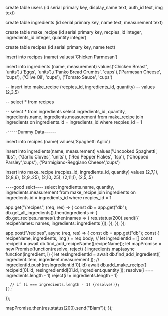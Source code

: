 create table users
(id serial primary key, display_name text, auth_id text, img text)

create table ingredients
(id serial primary key, name text, measurement text)

create table make_recipe
(id serial primary key, recpies_id integer, ingredients_id integer, quantity integer)

create table recipes
(id serial primary key, name text)

insert into recipes (name)
values('Chicken Parmesan')

insert into ingredients (name, measurement)
values('Chicken Breast', 'units'),('Eggs', 'units'),('Panko Bread Crumbs', 'cups'),('Parmesan Cheese', 'cups'), ('Olive Oil', 'cups'), ('Tomato Sauce', 'cups')

-- insert into make_recipe (recpies_id, ingredients_id, quantity)
-- values (2,3,5)

-- select * from recipes

-- select * from ingredients 
select ingredients_id, quantity, ingredients.name, ingredients.measurement
from make_recipe 
join ingredients on ingredients.id = ingredients_id
where recpies_id = 1


------Dummy Data------



insert into recipes (name)
values('Spaghetti Aglio')

insert into ingredients(name, measurement)
values('Uncooked Spaghetti', 'lbs'), ('Garlic Cloves', 'units'), ('Red Pepper Flakes', 'tsp'), ('Chopped Parsley','cups'), ('Parmigiano-Reggiano Cheese','cups')


insert into make_recipe (recpies_id, ingredients_id, quantity)
values (2,7,1), (2,8,6), (2,9,.25), (2,10,.25), (2,11,1), (2,5,.5)

----good selct----
select ingredients.name, quantity, ingredients.measurement
from make_recipe 
join ingredients on ingredients.id = ingredients_id
where recpies_id = 1

app.get("/recipes", (req, res) => {
  const db = app.get("db");
  db.get_all_ingredients().then(ingredients => {
    db.get_recipes_names().then(names => {
      res.status(200).send([{ recipeNames: names, ingredients: ingredients }]);
    });
  });
});

app.post("/recipes", async (req, res) => {
  const db = app.get("db");
  const { recipeName, ingredients, img } = req.body;
  // let ingredientId = []
  const recipeId = await db.find_add_recipeName([recipeName]);
  let mapPromise = new Promise(function(resolve, reject) {
    ingredients.map(async function(ingredient, i) {
      let resIngredientId = await db.find_add_ingredient([
        ingredient.item,
        ingredient.measurement
      ]);
      // ingredientId.push(resIngredientId[0].id)
      await db.add_make_recipe([
        recipeId[0].id,
        resIngredientId[0].id,
        ingredient.quantity
      ]);
      resolve(i === ingredients.length - 1)
      reject(i != ingredients.length - 1)

      // if (i === ingredients.length - 1) {resolve()};
    });
  });
  
  mapPromise.then(res.status(200).send("Blam"));
});

